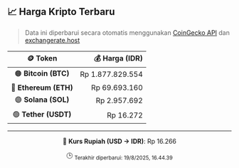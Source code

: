 

<!-- HARGA_KRIPTO -->
## 📈 Harga Kripto Terbaru

> Data ini diperbarui secara otomatis menggunakan [CoinGecko API](https://www.coingecko.com/) dan [exchangerate.host](https://exchangerate.host/)

<div align="center">

| 🪙 Token | 💰 Harga (IDR) |
|:------:|---------------:|
| 🟠 **Bitcoin (BTC)**   | Rp 1.877.829.554 |
| 🔵 **Ethereum (ETH)**  | Rp 69.693.160 |
| 🟣 **Solana (SOL)**    | Rp 2.957.692 |
| 🟢 **Tether (USDT)**   | Rp 16.272 |

---

💱 **Kurs Rupiah (USD → IDR)**: Rp 16.266

🕒 <sub>Terakhir diperbarui: 19/8/2025, 16.44.39</sub>

</div>
<!-- /HARGA_KRIPTO -->